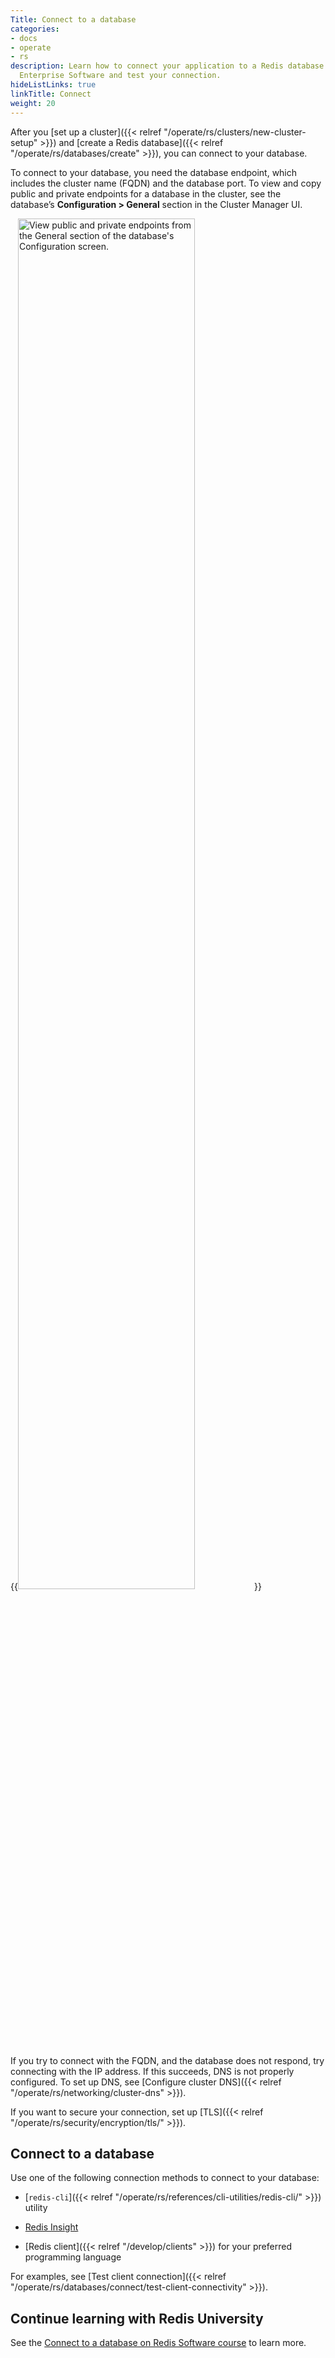 ```yaml
---
Title: Connect to a database
categories:
- docs
- operate
- rs
description: Learn how to connect your application to a Redis database hosted by Redis
  Enterprise Software and test your connection.
hideListLinks: true
linkTitle: Connect
weight: 20
---
```


After you [set up a cluster]({{< relref "/operate/rs/clusters/new-cluster-setup" >}}) and [create a Redis database]({{< relref "/operate/rs/databases/create" >}}), you can connect to your database.

To connect to your database, you need the database endpoint, which includes the cluster name (FQDN) and the database port. To view and copy public and private endpoints for a database in the cluster, see the database’s **Configuration > General** section in the Cluster Manager UI.

{{<image filename="images/rs/screenshots/databases/config-general-endpoints.png" width="75%" alt="View public and private endpoints from the General section of the database's Configuration screen." >}}

If you try to connect with the FQDN, and the database does not respond, try connecting with the IP address. If this succeeds, DNS is not properly configured. To set up DNS, see [Configure cluster DNS]({{< relref "/operate/rs/networking/cluster-dns" >}}).

If you want to secure your connection, set up [TLS]({{< relref "/operate/rs/security/encryption/tls/" >}}).

## Connect to a database

Use one of the following connection methods to connect to your database:

- [`redis-cli`]({{< relref "/operate/rs/references/cli-utilities/redis-cli/" >}}) utility

- [Redis Insight](https://redis.com/redis-enterprise/redis-insight/)

- [Redis client]({{< relref "/develop/clients" >}}) for your preferred programming language

For examples, see [Test client connection]({{< relref "/operate/rs/databases/connect/test-client-connectivity" >}}).

## Continue learning with Redis University

See the [Connect to a database on Redis Software course](https://university.redis.io/course/zyxx6fdkcm5ahd) to learn more.
